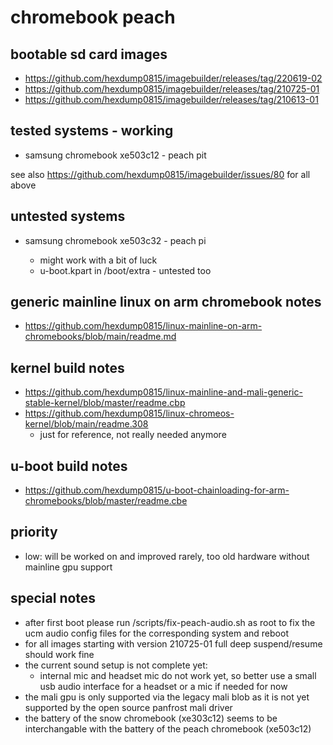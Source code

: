 # chromebook peach

## bootable sd card images

- https://github.com/hexdump0815/imagebuilder/releases/tag/220619-02
- https://github.com/hexdump0815/imagebuilder/releases/tag/210725-01
- https://github.com/hexdump0815/imagebuilder/releases/tag/210613-01

## tested systems - working

- samsung chromebook xe503c12 - peach pit

see also https://github.com/hexdump0815/imagebuilder/issues/80 for all above

## untested systems

- samsung chromebook xe503c32 - peach pi

  - might work with a bit of luck
  - u-boot.kpart in /boot/extra - untested too

## generic mainline linux on arm chromebook notes

- https://github.com/hexdump0815/linux-mainline-on-arm-chromebooks/blob/main/readme.md

## kernel build notes

- https://github.com/hexdump0815/linux-mainline-and-mali-generic-stable-kernel/blob/master/readme.cbp
- https://github.com/hexdump0815/linux-chromeos-kernel/blob/main/readme.308
  - just for reference, not really needed anymore

## u-boot build notes

- https://github.com/hexdump0815/u-boot-chainloading-for-arm-chromebooks/blob/master/readme.cbe

## priority

- low: will be worked on and improved rarely, too old hardware without mainline gpu support

## special notes

- after first boot please run /scripts/fix-peach-audio.sh as root to fix the ucm audio config files for the corresponding system and reboot
- for all images starting with version 210725-01 full deep suspend/resume should work fine
- the current sound setup is not complete yet:
  - internal mic and headset mic do not work yet, so better use a small usb audio interface for a headset or a mic if needed for now
- the mali gpu is only supported via the legacy mali blob as it is not yet supported by the open source panfrost mali driver
- the battery of the snow chromebook (xe303c12) seems to be interchangable with the battery of the peach chromebook (xe503c12)
